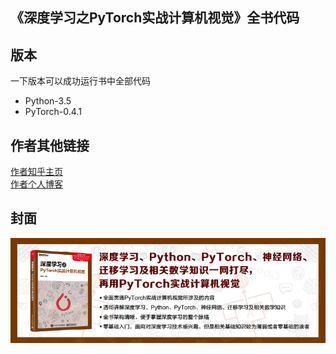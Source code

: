 《深度学习之PyTorch实战计算机视觉》全书代码
---
## 版本
一下版本可以成功运行书中全部代码  
* Python-3.5  
* PyTorch-0.4.1

## 作者其他链接
[作者知乎主页](https://www.zhihu.com/people/JaimeTang/activities)  
[作者个人博客]() 

## 封面
![简介](image/10.jpg)  
